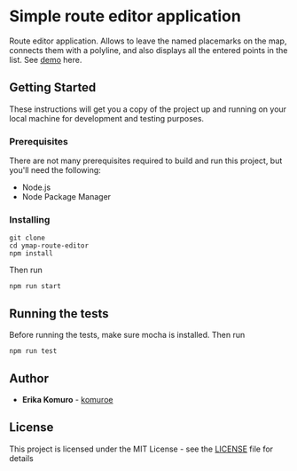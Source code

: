 # Simple route editor application

Route editor application. Allows to leave the named placemarks on the map, connects them with a polyline, and also displays all the entered points in the list. See [demo](https://komuroe.github.io/ymap-route-editor/docs/) here.

## Getting Started

These instructions will get you a copy of the project up and running on your local machine for development and testing purposes.

### Prerequisites

There are not many prerequisites required to build and run this project, but you'll need the following:

* Node.js
* Node Package Manager

### Installing

```
git clone 
cd ymap-route-editor
npm install
```
Then run

```
npm run start
```

## Running the tests

Before running the tests, make sure mocha is installed.
Then run
```
npm run test
```
## Author

* **Erika Komuro** - [komuroe](https://github.com/komuroe)

## License

This project is licensed under the MIT License - see the [LICENSE](https://github.com/komuroe/ymap-route-editor/blob/master/LICENSE) file for details
